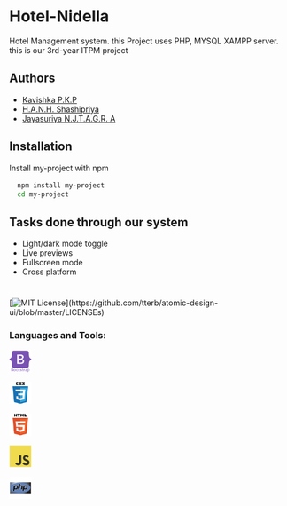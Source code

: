 
# Hotel-Nidella

Hotel Management system. this Project uses PHP, MYSQL XAMPP server. this is our 3rd-year ITPM project


## Authors

- [Kavishka P.K.P](https://www.github.com/IT19123332)
- [H.A.N.H. Shashipriya](https://www.github.com/IT20156060)
- [Jayasuriya N.J.T.A.G.R. A](https://www.github.com/IT20101206)


## Installation

Install my-project with npm

```bash
  npm install my-project
  cd my-project
```
    
## Tasks done through our system

- Light/dark mode toggle
- Live previews
- Fullscreen mode
- Cross platform

#


[![MIT License](https://img.shields.io/apm/l/atomic-design-ui.svg?)](https://github.com/tterb/atomic-design-ui/blob/master/LICENSEs)




<h3 align="left">Languages and Tools:</h3>
<p align="left"> 

<a href="https://getbootstrap.com" target="_blank" rel="noreferrer"><img src="https://raw.githubusercontent.com/devicons/devicon/master/icons/bootstrap/bootstrap-plain-wordmark.svg" alt="bootstrap" width="40" height="40"/> </a> <a href="https://www.w3schools.com/css/" target="_blank" rel="noreferrer"> 



<img src="https://raw.githubusercontent.com/devicons/devicon/master/icons/css3/css3-original-wordmark.svg" alt="css3" width="40" height="40"/> </a> <a href="https://www.w3.org/html/" target="_blank" rel="noreferrer"> 

<img src="https://raw.githubusercontent.com/devicons/devicon/master/icons/html5/html5-original-wordmark.svg" alt="html5" width="40" height="40"/> </a> <a href="https://developer.mozilla.org/en-US/docs/Web/JavaScript" target="_blank" rel="noreferrer"> 

<img src="https://raw.githubusercontent.com/devicons/devicon/master/icons/javascript/javascript-original.svg" alt="javascript" width="40" height="40"/> </a> <a href="https://www.php.net" target="_blank" rel="noreferrer"> 

<img src="https://raw.githubusercontent.com/devicons/devicon/master/icons/php/php-original.svg" alt="php" width="40" height="40"/> </a> </p>
